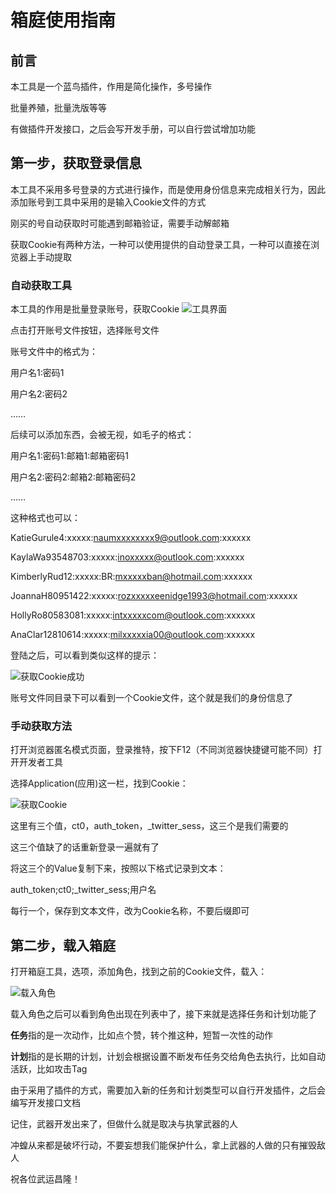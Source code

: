 # 箱庭使用指南
## 前言
本工具是一个蓝鸟插件，作用是简化操作，多号操作

批量养殖，批量洗版等等

有做插件开发接口，之后会写开发手册，可以自行尝试增加功能

## 第一步，获取登录信息
本工具不采用多号登录的方式进行操作，而是使用身份信息来完成相关行为，因此添加账号到工具中采用的是输入Cookie文件的方式

刚买的号自动获取时可能遇到邮箱验证，需要手动解邮箱

获取Cookie有两种方法，一种可以使用提供的自动登录工具，一种可以直接在浏览器上手动提取

### 自动获取工具
本工具的作用是批量登录账号，获取Cookie
![工具界面](https://github.com/MengLuwa/XiangTing/blob/master/Image/自动登录工具界面.png)

点击打开账号文件按钮，选择账号文件

账号文件中的格式为：

用户名1:密码1

用户名2:密码2

……

后续可以添加东西，会被无视，如毛子的格式：

用户名1:密码1:邮箱1:邮箱密码1

用户名2:密码2:邮箱2:邮箱密码2

……

这种格式也可以：

KatieGurule4:xxxxx:naumxxxxxxxx9@outlook.com:xxxxxx

KaylaWa93548703:xxxxx:inoxxxxx@outlook.com:xxxxxx

KimberlyRud12:xxxxx:BR:mxxxxxban@hotmail.com:xxxxxx

JoannaH80951422:xxxxx:rozxxxxxeenidge1993@hotmail.com:xxxxxx

HollyRo80583081:xxxxx:intxxxxxcom@outlook.com:xxxxxx

AnaClar12810614:xxxxx:milxxxxxia00@outlook.com:xxxxxx

登陆之后，可以看到类似这样的提示：

![获取Cookie成功](https://github.com/MengLuwa/XiangTing/blob/master/Image/获取Cookie成功.png)

账号文件同目录下可以看到一个Cookie文件，这个就是我们的身份信息了

### 手动获取方法
打开浏览器匿名模式页面，登录推特，按下F12（不同浏览器快捷键可能不同）打开开发者工具

选择Application(应用)这一栏，找到Cookie：

![获取Cookie](https://github.com/MengLuwa/XiangTing/blob/master/Image/获取Cookie.png)

这里有三个值，ct0，auth_token，_twitter_sess，这三个是我们需要的

这三个值缺了的话重新登录一遍就有了

将这三个的Value复制下来，按照以下格式记录到文本：

auth_token;ct0;_twitter_sess;用户名

每行一个，保存到文本文件，改为Cookie名称，不要后缀即可

## 第二步，载入箱庭
打开箱庭工具，选项，添加角色，找到之前的Cookie文件，载入：

![载入角色](https://github.com/MengLuwa/XiangTing/blob/master/Image/载入角色.png)

载入角色之后可以看到角色出现在列表中了，接下来就是选择任务和计划功能了

**任务**指的是一次动作，比如点个赞，转个推这种，短暂一次性的动作

**计划**指的是长期的计划，计划会根据设置不断发布任务交给角色去执行，比如自动活跃，比如攻击Tag

由于采用了插件的方式，需要加入新的任务和计划类型可以自行开发插件，之后会编写开发接口文档

记住，武器开发出来了，但做什么就是取决与执掌武器的人

冲蝗从来都是破坏行动，不要妄想我们能保护什么，拿上武器的人做的只有摧毁敌人

祝各位武运昌隆！